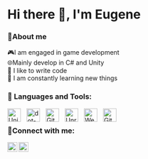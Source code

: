 # Hi there 👋, I'm Eugene

### 💬About me
🎮I am engaged in game development
<br />
🌐Mainly develop in C# and Unity
<br />
💪 I like to write code
<br />
🥅 I am constantly learning new things

### 🧰 Languages and Tools:

<img align="left" alt="Unity" width="30px" style="padding-right:10px;" src="https://cdn.jsdelivr.net/npm/simple-icons@3.13.0/icons/unity.svg" />
<img align="left" alt="dot-net" width="30px" style="padding-right:10px;" src="https://cdn.jsdelivr.net/npm/simple-icons@3.13.0/icons/dot-net.svg" />
<img align="left" alt="Git" width="30px" style="padding-right:10px;" src="https://cdn.jsdelivr.net/gh/devicons/devicon/icons/git/git-original.svg" />
<img align="left" alt="Unreal-engine" width="30px" style="padding-right:10px;" src="https://cdn.jsdelivr.net/npm/simple-icons@3.13.0/icons/unrealengine.svg" />
<img align="left" alt="WebGL" width="30px" style="padding-right:10px;" src="https://cdn.jsdelivr.net/npm/simple-icons@3.13.0/icons/webgl.svg" />
<img align="left" alt="GitHub" width="30px" style="padding-right:10px;" src="https://cdn.jsdelivr.net/gh/devicons/devicon/icons/github/github-original.svg" />

<br />

### 👤Connect with me:


[<img align="left" alt="pluton-rft | LinkedIn" width="22px" src="https://cdn.jsdelivr.net/npm/simple-icons@3.13.0/icons/telegram.svg" />][linkedin]
[<img align="left" alt="pluton-rft | VK" width="22px" src="https://cdn.jsdelivr.net/npm/simple-icons@v3/icons/vk.svg" />][telegram]

<br />

[linkedin]: https://www.linkedin.com/in/evgeniy-saenko-b9aa9027a/
[telegram]: https://t.me/pluton_rft